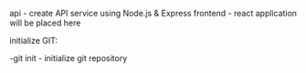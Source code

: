 api - create API service using Node.js & Express
frontend - react application will be placed here

initialize GIT:

-git init - initialize git repository
